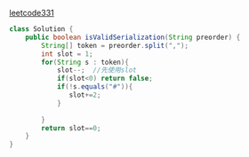 [leetcode331](https://leetcode-cn.com/problems/verify-preorder-serialization-of-a-binary-tree/)

```java
class Solution {
    public boolean isValidSerialization(String preorder) {
        String[] token = preorder.split(",");
        int slot = 1;
        for(String s : token){
            slot--;  //先使用slot
            if(slot<0) return false;
            if(!s.equals("#")){
               slot+=2;
            }
            
        }
        return slot==0;
    }
}
```

